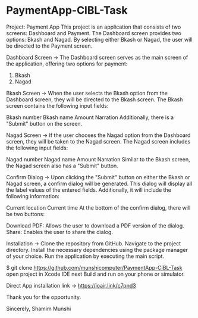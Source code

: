 # PaymentApp-CIBL-Task

Project: Payment App
This project is an application that consists of two screens: Dashboard and Payment. The Dashboard screen provides two options: Bkash and Nagad. By selecting either Bkash or Nagad, the user will be directed to the Payment screen.

Dashboard Screen ->
The Dashboard screen serves as the main screen of the application, offering two options for payment:

1. Bkash
2. Nagad

Bkash Screen ->
When the user selects the Bkash option from the Dashboard screen, they will be directed to the Bkash screen. The Bkash screen contains the following input fields:

Bkash number
Bkash name
Amount
Narration
Additionally, there is a "Submit" button on the screen.

Nagad Screen ->
If the user chooses the Nagad option from the Dashboard screen, they will be taken to the Nagad screen. The Nagad screen includes the following input fields:

Nagad number
Nagad name
Amount
Narration
Similar to the Bkash screen, the Nagad screen also has a "Submit" button.

Confirm Dialog ->
Upon clicking the "Submit" button on either the Bkash or Nagad screen, a confirm dialog will be generated. This dialog will display all the label values of the entered fields. Additionally, it will include the following information:

Current location
Current time
At the bottom of the confirm dialog, there will be two buttons:

Download PDF: Allows the user to download a PDF version of the dialog.
Share: Enables the user to share the dialog.

Installation ->
Clone the repository from GitHub.
Navigate to the project directory.
Install the necessary dependencies using the package manager of your choice.
Run the application by executing the main script.

$ git clone https://github.com/munshicomputer/PaymentApp-CIBL-Task
open project in Xcode IDE next Build and run on your phone or simulator.

Direct App installation link -> https://ioair.link/c7pnd3

Thank you for the opportunity.

Sincerely,
Shamim Munshi
